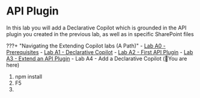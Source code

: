 # API Plugin

In this lab you will add a Declarative Copilot which is grounded in the API plugin you created in the previous lab, as well as in specific SharePoint files

???+ "Navigating the Extending Copilot labs (A Path)"
    - [Lab A0 - Prerequisites](/copilot-camp/pages/api-plugin/00-prerequisites)
    - [Lab A1 - Declarative Copilot](/copilot-camp/pages/01-declarative-copilot.md)
    - [Lab A2 - First API Plugin](/copilot-camp/pages/api-plugin/02-api-plugin)
    - [Lab A3 - Extend an API Plugin](/copilot-camp/pages/api-plugin/03-add-to-api-plugin)
    - Lab A4 - Add a Declarative Copilot (📍You are here)


1. npm install
2. F5
3. 